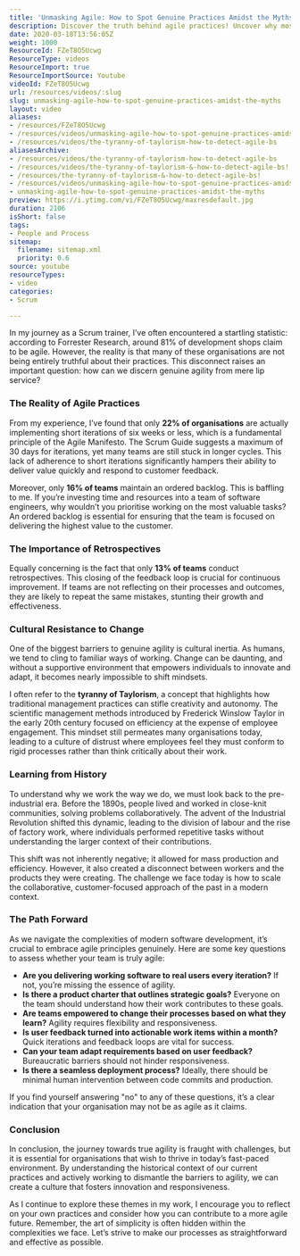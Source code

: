 ```yaml
---
title: 'Unmasking Agile: How to Spot Genuine Practices Amidst the Myths'
description: Discover the truth behind agile practices! Uncover why most teams struggle with genuine agility and learn how to foster a culture of innovation and responsiveness.
date: 2020-03-18T13:56:05Z
weight: 1000
ResourceId: FZeT8O5Ucwg
ResourceType: videos
ResourceImport: true
ResourceImportSource: Youtube
videoId: FZeT8O5Ucwg
url: /resources/videos/:slug
slug: unmasking-agile-how-to-spot-genuine-practices-amidst-the-myths
layout: video
aliases:
- /resources/FZeT8O5Ucwg
- /resources/videos/unmasking-agile-how-to-spot-genuine-practices-amidst-the-myths
- /resources/videos/the-tyranny-of-taylorism-how-to-detect-agile-bs
aliasesArchive:
- /resources/videos/the-tyranny-of-taylorism-how-to-detect-agile-bs
- /resources/videos/the-tyranny-of-taylorism-&-how-to-detect-agile-bs!
- /resources/the-tyranny-of-taylorism-&-how-to-detect-agile-bs!
- /resources/videos/unmasking-agile-how-to-spot-genuine-practices-amidst-the-myths
- unmasking-agile-how-to-spot-genuine-practices-amidst-the-myths
preview: https://i.ytimg.com/vi/FZeT8O5Ucwg/maxresdefault.jpg
duration: 2106
isShort: false
tags:
- People and Process
sitemap:
  filename: sitemap.xml
  priority: 0.6
source: youtube
resourceTypes:
- video
categories:
- Scrum

---
```

In my journey as a Scrum trainer, I’ve often encountered a startling statistic: according to Forrester Research, around 81% of development shops claim to be agile. However, the reality is that many of these organisations are not being entirely truthful about their practices. This disconnect raises an important question: how can we discern genuine agility from mere lip service? 

### The Reality of Agile Practices

From my experience, I’ve found that only **22% of organisations** are actually implementing short iterations of six weeks or less, which is a fundamental principle of the Agile Manifesto. The Scrum Guide suggests a maximum of 30 days for iterations, yet many teams are still stuck in longer cycles. This lack of adherence to short iterations significantly hampers their ability to deliver value quickly and respond to customer feedback.

Moreover, only **16% of teams** maintain an ordered backlog. This is baffling to me. If you’re investing time and resources into a team of software engineers, why wouldn’t you prioritise working on the most valuable tasks? An ordered backlog is essential for ensuring that the team is focused on delivering the highest value to the customer.

### The Importance of Retrospectives

Equally concerning is the fact that only **13% of teams** conduct retrospectives. This closing of the feedback loop is crucial for continuous improvement. If teams are not reflecting on their processes and outcomes, they are likely to repeat the same mistakes, stunting their growth and effectiveness.

### Cultural Resistance to Change

One of the biggest barriers to genuine agility is cultural inertia. As humans, we tend to cling to familiar ways of working. Change can be daunting, and without a supportive environment that empowers individuals to innovate and adapt, it becomes nearly impossible to shift mindsets. 

I often refer to the **tyranny of Taylorism**, a concept that highlights how traditional management practices can stifle creativity and autonomy. The scientific management methods introduced by Frederick Winslow Taylor in the early 20th century focused on efficiency at the expense of employee engagement. This mindset still permeates many organisations today, leading to a culture of distrust where employees feel they must conform to rigid processes rather than think critically about their work.

### Learning from History

To understand why we work the way we do, we must look back to the pre-industrial era. Before the 1890s, people lived and worked in close-knit communities, solving problems collaboratively. The advent of the Industrial Revolution shifted this dynamic, leading to the division of labour and the rise of factory work, where individuals performed repetitive tasks without understanding the larger context of their contributions.

This shift was not inherently negative; it allowed for mass production and efficiency. However, it also created a disconnect between workers and the products they were creating. The challenge we face today is how to scale the collaborative, customer-focused approach of the past in a modern context.

### The Path Forward

As we navigate the complexities of modern software development, it’s crucial to embrace agile principles genuinely. Here are some key questions to assess whether your team is truly agile:

- **Are you delivering working software to real users every iteration?** If not, you’re missing the essence of agility.
- **Is there a product charter that outlines strategic goals?** Everyone on the team should understand how their work contributes to these goals.
- **Are teams empowered to change their processes based on what they learn?** Agility requires flexibility and responsiveness.
- **Is user feedback turned into actionable work items within a month?** Quick iterations and feedback loops are vital for success.
- **Can your team adapt requirements based on user feedback?** Bureaucratic barriers should not hinder responsiveness.
- **Is there a seamless deployment process?** Ideally, there should be minimal human intervention between code commits and production.

If you find yourself answering "no" to any of these questions, it’s a clear indication that your organisation may not be as agile as it claims.

### Conclusion

In conclusion, the journey towards true agility is fraught with challenges, but it is essential for organisations that wish to thrive in today’s fast-paced environment. By understanding the historical context of our current practices and actively working to dismantle the barriers to agility, we can create a culture that fosters innovation and responsiveness. 

As I continue to explore these themes in my work, I encourage you to reflect on your own practices and consider how you can contribute to a more agile future. Remember, the art of simplicity is often hidden within the complexities we face. Let’s strive to make our processes as straightforward and effective as possible.
